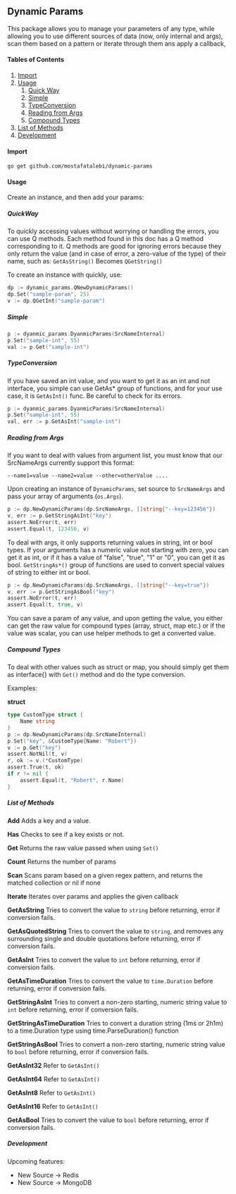 ## Dynamic Params
This package allows you to manage your parameters of any type, 
while allowing you to use different sources of data (now, only internal and args),
scan them based on a pattern or iterate through them ans apply a callback, 

#### Tables of Contents
1. [Import](#import)
2. [Usage](#usage)
    1. [Quick Way](#quick-way)
    2. [Simple](#simple)
    3. [TypeConversion](#typeconversion)
    4. [Reading from Args](#reading-from-args)
    5. [Compound Types](#compound-types)
3. [List of Methods](#list-of-methods)
4. [Development](#development)
    
#### Import
```shell script
go get github.com/mostafatalebi/dynamic-params
```

#### Usage
Create an instance, and then add your params:

##### QuickWay
To quickly accessing values without worrying
or handling the errors, you can use Q methods.
Each method found in this doc has a Q method
corresponding to it. Q methods are good for 
ignoring errors because they only return
the value (and in case of error, a zero-value of the type)
of their name, such as:
`GetAsString()` Becomes `QGetString()`

To create an instance with quickly, use:
```go
dp := dynamic_params.QNewDynamicParams()
dp.Set("sample-param", 25)
v := dp.QGetInt("sample-param")
```

##### Simple
```go
p := dyanmic_params.DyanmicParams(SrcNameInternal)
p.Set("sample-int", 55)
val := p.Get("sample-int")
```

##### TypeConversion
If you have saved an int value, and you want to get it
as an int and not interface, you simple can use GetAs* group
of functions, and for your use case, it is `GetAsInt()` func.
Be careful to check for its errors.
```go
p := dyanmic_params.DyanmicParams(SrcNameInternal)
p.Set("sample-int", 55)
val, err := p.GetAsInt("sample-int")
```

##### Reading from Args
If you want to deal with values from argument list, 
you must know that our SrcNameArgs currently support this format:
```shell script
--name1=value --name2=value --other=otherValue ....
```
Upon creating an instance of `DynamicParams`, set source to
`SrcNameArgs` and pass your array of arguments (`os.Args`).
```go
p := dp.NewDynamicParams(dp.SrcNameArgs, []string{"--key=123456"})
v, err := p.GetStringAsInt("key")
assert.NoError(t, err)
assert.Equal(t, 123456, v)
```
To deal with args, it only supports returning values
in string, int or bool types.  If your arguments has a numeric
value not starting with zero, you can get it as int, or if it has 
a value of "false", "true", "1" or "0", you can get it as bool. 
`GetStringAs*()` group of functions are used to convert special values
of string to either int or bool.
```go
p := dp.NewDynamicParams(dp.SrcNameArgs, []string{"--key=true"})
v, err := p.GetStringAsBool("key")
assert.NoError(t, err)
assert.Equal(t, true, v)
```

You can save a param of any value, and upon getting the value, you either
can get the raw value for compound types (array, struct, map etc.) or if the
value was scalar, you can use helper methods to get a converted value.

##### Compound Types
To deal with other values such as struct or map, you should simply get
them as interface{} with `Get()` method and do the type conversion.

Examples:

**struct**

```go
type CustomType struct {
    Name string
}
p := dp.NewDynamicParams(dp.SrcNameInternal)
p.Set("key", &CustomType{Name: "Robert"})
v := p.Get("key")
assert.NotNil(t, v)
r, ok := v.(*CustomType)
assert.True(t, ok)
if r != nil {
    assert.Equal(t, "Robert", r.Name)
}
```


##### List of Methods
**Add**
Adds a key and a value. 

**Has**
Checks to see if a key exists or not.

**Get**
Returns the raw value passed when using `Set()`

**Count**
Returns the number of params

**Scan**
Scans param based on a given regex pattern, and returns the matched collection
or nil if none

**Iterate**
Iterates over params and applies the given callback

**GetAsString**
Tries to convert the value to `string` before returning, error if conversion fails.

**GetAsQuotedString**
Tries to convert the value to `string`, and removes
 any surrounding single and double quotations 
 before returning, error if conversion fails.

**GetAsInt**
Tries to convert the value to `int` before returning, error if conversion fails.

**GetAsTimeDuration**
Tries to convert the value to `time.Duration` before returning, error if conversion fails.

**GetStringAsInt**
Tries to convert a non-zero starting, numeric string value
 to `int` before returning, error if conversion fails.
 
**GetStringAsTimeDuration**
Tries to convert a duration string (1ms or 2h1m) to
a time.Duration type using time.ParseDuration() function

**GetStringAsBool**
Tries to convert a non-zero starting, numeric string value
 to `bool` before returning, error if conversion fails.

**GetAsInt32**
Refer to `GetAsInt()`

**GetAsInt64**
Refer to `GetAsInt()`

**GetAsInt8**
Refer to `GetAsInt()`

**GetAsInt16**
Refer to `GetAsInt()`

**GetAsBool**
Tries to convert the value to `bool` before returning, error if conversion fails.




##### Development

Upcoming features:
- New Source -> Redis
- New Source -> MongoDB